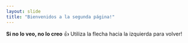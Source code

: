 ```yaml
---
layout: slide
title: "Bienvenidos a la segunda página!"
---
```

**Si no lo veo, no lo creo** 👍
Utiliza la flecha hacia la izquierda para volver!
